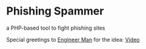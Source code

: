 # Phishing Spammer
a PHP-based tool to fight phishing sites

Special greetings to [Engineer Man](https://github.com/engineer-man) for the idea: [Video](https://www.youtube.com/watch?v=UtNYzv8gLbs)
